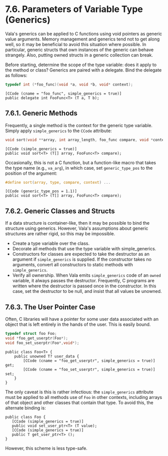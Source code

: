 # 7.6. Parameters of Variable Type (Generics)

Vala's generics can be applied to C functions using void pointers as
generic value arguments. Memory management and generics tend not to get
along well, so it may be beneficial to avoid this situation where
possible. In particular, generic structs that own instances of the
generic can behave strangely. Also, putting owned structs in a generic
collection can break.

Before starting, determine the scope of the type variable: does it apply
to the method or class? Generics are paired with a delegate. Bind the
delegate as follows:

```c
typedef int (*foo_func)(void *a, void *b, void* context);
```

```vala
[CCode (cname = "foo_func", simple_generics = true)]
public delegate int FooFunc<T> (T a, T b);
```

## 7.6.1. Generic Methods

Frequently, a single method is the context for the generic type
variable. Simply apply `simple_generics` to the `CCode` attribute:

```c
void sort(void **array, int array_length, foo_func compare, void *context);
```

```vala
[CCode (simple_generics = true)]
public void sort<T> (T[] array, FooFunc<T> compare);
```

Occasionally, this is not a C function, but a function-like macro that
takes the type name (e.g., `va_arg`), in which case, set
`generic_type_pos` to the position of the argument:

```c
#define sort(array, type, compare, context) ...
```

```vala
[CCode (generic_type_pos = 1.1)]
public void sort<T> (T[] array, FooFunc<T> compare);
```

## 7.6.2. Generic Classes and Structs

If a data structure is container-like, then it may be possible to bind
the structure using generics. However, Vala's assumptions about generic
structures are rather rigid, so this may be impossible.

-   Create a type variable over the class.
-   Decorate all methods that use the type variable with
    simple_generics.
-   Constructors for classes are expected to take the destructor as an
    argument if `simple_generics` is supplied. If the constructor takes
    no arguments, convert all constructors to static methods with
    `simple_generics`.
-   Verify all ownership. When Vala emits `simple_generics` code of an
    `owned` variable, it always passes the destructor. Frequently, C
    programs are written where the destructor is passed once in the
    constructor. In this case, set the destructor to be null, and insist
    that all values be unowned.

## 7.6.3. The User Pointer Case

Often, C libraries will have a pointer for some user data associated
with an object that is left entirely in the hands of the user. This is
easily bound.

```c
typedef struct foo Foo;
void *foo_get_userptr(Foo*);
void foo_set_userptr(Foo*,void*);
```

```vala
public class Foo<T> {
    public unowned T? user_data {
        [CCode (cname = "foo_get_userptr", simple_generics = true)] get;
        [CCode (cname = "foo_set_userptr", simple_generics = true)] set;
    }
}
```

The only caveat is this is rather infectious: the `simple_generics`
attribute must be applied to all methods use of `Foo` in other contexts,
including arrays of that object and other classes that contain that
type. To avoid this, the alternate binding is:

```vala
public class Foo {
   [CCode (simple_generics = true)]
   public void set_user_ptr<T> (T value);
   [CCode (simple_generics = true)]
   public T get_user_ptr<T> ();
}
```

However, this scheme is less type-safe.
